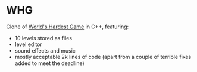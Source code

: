 # WHG

Clone of [World's Hardest Game](https://youtu.be/LR3MT2GdYtc?si=6uSNnxe51lrSyocd) in C++, featuring:
* 10 levels stored as files
* level editor
* sound effects and music
* mostly acceptable 2k lines of code (apart from a couple of terrible fixes added to meet the deadline)
